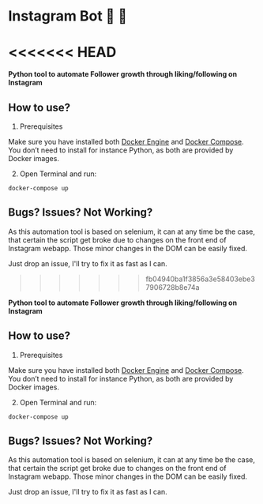 # Instagram Bot 📸  🤖
<<<<<<< HEAD
=======

**Python tool to automate Follower growth through liking/following on Instagram**


## How to use?

1. Prerequisites

Make sure you have installed both [Docker Engine](https://docs.docker.com/get-docker/) and [Docker Compose](https://docs.docker.com/compose/install/). You don’t need to install for instance Python, as both are provided by Docker images.

2. Open Terminal and run:

```
docker-compose up
```

## Bugs? Issues? Not Working?
As this automation tool is based on selenium, it can at any time be the case, that certain the script get broke due to changes on the front end of Instagram webapp. Those minor changes in the DOM can be easily fixed. 

Just drop an issue, I'll try to fix it as fast as I can.
>>>>>>> fb04940ba1f3856a3e58403ebe37906728b8e74a

**Python tool to automate Follower growth through liking/following on Instagram**


## How to use?

1. Prerequisites

Make sure you have installed both [Docker Engine](https://docs.docker.com/get-docker/) and [Docker Compose](https://docs.docker.com/compose/install/). You don’t need to install for instance Python, as both are provided by Docker images.

2. Open Terminal and run:

```
docker-compose up
```

## Bugs? Issues? Not Working?
As this automation tool is based on selenium, it can at any time be the case, that certain the script get broke due to changes on the front end of Instagram webapp. Those minor changes in the DOM can be easily fixed. 

Just drop an issue, I'll try to fix it as fast as I can.


